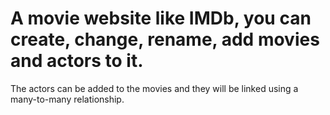 # A movie website like IMDb, you can create, change, rename, add movies and actors to it.
The actors can be added to the movies and they will be linked using a many-to-many relationship.
